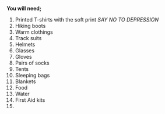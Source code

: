 **You will need;**    

1. Printed T-shirts with the soft print *SAY NO TO DEPRESSION*
2. Hiking boots
3. Warm clothings
4. Track suits
5. Helmets
6. Glasses
7. Gloves
8. Pairs of socks
9. Tents
10. Sleeping bags
11. Blankets
12. Food
13. Water
14. First Aid kits
15. 
